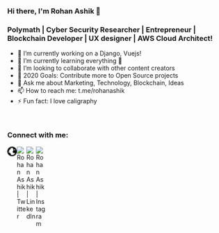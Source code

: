 ### Hi there, I'm Rohan Ashik 👋

### Polymath | Cyber Security Researcher | Entrepreneur | Blockchain Developer | UX designer | AWS Cloud Architect!
- 🔭 I’m currently working on a Django, Vuejs!
- 🌱 I’m currently learning everything 🤣
- 👯 I’m looking to collaborate with other content creators
- 🥅 2020 Goals: Contribute more to Open Source projects
- 💬 Ask me about Marketing, Technology, Blockchain, Ideas
- 📫 How to reach me: t.me/rohanashik
- ⚡  Fun fact: I love caligraphy



<!-- <img align="left" alt="Rohan Ashik's Github Stats" src="https://github-readme-stats.vercel.app/api?username=rohanashik&show_icons=true&hide_border=true" /> -->

<br />


### Connect with me:


[<img align="left" alt="rohanashik.com" width="22px" src="https://raw.githubusercontent.com/iconic/open-iconic/master/svg/globe.svg" />][website]
[<img align="left" alt="Rohan Ashik | Twitter" width="22px" src="https://cdn.jsdelivr.net/npm/simple-icons@v3/icons/twitter.svg" />][twitter]
[<img align="left" alt="Rohan Ashik | LinkedIn" width="22px" src="https://cdn.jsdelivr.net/npm/simple-icons@v3/icons/linkedin.svg" />][linkedin]
[<img align="left" alt="Rohan Ashik | Instagram" width="22px" src="https://cdn.jsdelivr.net/npm/simple-icons@v3/icons/instagram.svg" />][instagram]

<br />


[website]: https://rohanashik.com
[twitter]: https://twitter.com/Rohanashik
[instagram]: https://instagram.com/rohanashik
[linkedin]: https://linkedin.com/in/rohanashik
